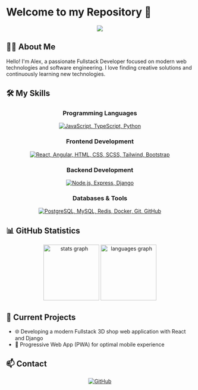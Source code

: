 # Welcome to my Repository 👋

<div align="center">
  <img src="https://readme-typing-svg.herokuapp.com/?lines=Web+Development;Software+Engineering;Creative+Problem+Solving&font=Fira%20Code&center=true&width=380&height=50">
</div>

## 🧑‍💻 About Me

Hello! I'm Alex, a passionate Fullstack Developer focused on modern web technologies and software engineering. I love finding creative solutions and continuously learning new technologies.

## 🛠️ My Skills

<div align="center">

### Programming Languages
<p>
  <a href="#"><img src="https://skillicons.dev/icons?i=js,ts,python&theme=dark&perline=4" alt="JavaScript, TypeScript, Python" /></a>
</p>

### Frontend Development
<p>
  <a href="#"><img src="https://skillicons.dev/icons?i=react,angular,html,css,scss,tailwind,bootstrap&theme=dark&perline=4" alt="React, Angular, HTML, CSS, SCSS, Tailwind, Bootstrap" /></a>
</p>

### Backend Development
<p>
  <a href="#"><img src="https://skillicons.dev/icons?i=nodejs,express,django&theme=dark&perline=4" alt="Node.js, Express, Django" /></a>
</p>

### Databases & Tools
<p>
  <a href="#"><img src="https://skillicons.dev/icons?i=postgres,mysql,redis,docker,git,github&theme=dark&perline=4" alt="PostgreSQL, MySQL, Redis, Docker, Git, GitHub" /></a>
</p>

</div>

## 📊 GitHub Statistics

<div align="center">
  <img src="https://github-readme-stats.vercel.app/api?username=alexh7799&hide_title=false&hide_rank=false&show_icons=true&include_all_commits=true&count_private=true&disable_animations=false&theme=dracula&locale=en&hide_border=false&order=1" height="150" alt="stats graph"  />
  <img src="https://github-readme-stats.vercel.app/api/top-langs?username=alexh7799&locale=en&hide_title=false&layout=compact&card_width=320&langs_count=5&theme=dracula&hide_border=false&order=2" height="150" alt="languages graph"  />
</div>

## 🚀 Current Projects

- 🌐 Developing a modern Fullstack 3D shop web application with React and Django
- 📱 Progressive Web App (PWA) for optimal mobile experience

## 📫 Contact

<div align="center">
  <a href="https://github.com/alexh7799">
    <img src="https://img.shields.io/badge/GitHub-100000?style=for-the-badge&logo=github&logoColor=white" alt="GitHub" />
  </a>
</div>
